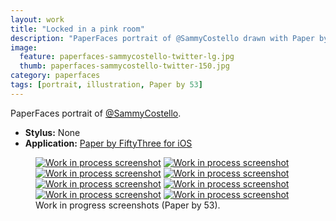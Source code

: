 ```yaml
---
layout: work
title: "Locked in a pink room"
description: "PaperFaces portrait of @SammyCostello drawn with Paper by 53 on an iPad."
image: 
  feature: paperfaces-sammycostello-twitter-lg.jpg
  thumb: paperfaces-sammycostello-twitter-150.jpg
category: paperfaces
tags: [portrait, illustration, Paper by 53]
---
```


PaperFaces portrait of <a href="http://twitter.com/SammyCostello">@SammyCostello</a>.

* **Stylus:** None
* **Application:** [Paper by FiftyThree for iOS](http://www.fiftythree.com/paper)

<figure class="half">
	<a href="{{ site.url }}/images/paperfaces-sammycostello-process-1-lg.jpg"><img src="{{ site.url }}/images/paperfaces-sammycostello-process-1-600.jpg" alt="Work in process screenshot"></a>
	<a href="{{ site.url }}/images/paperfaces-sammycostello-process-2-lg.jpg"><img src="{{ site.url }}/images/paperfaces-sammycostello-process-2-600.jpg" alt="Work in process screenshot"></a>
	<a href="{{ site.url }}/images/paperfaces-sammycostello-process-3-lg.jpg"><img src="{{ site.url }}/images/paperfaces-sammycostello-process-3-600.jpg" alt="Work in process screenshot"></a>
	<a href="{{ site.url }}/images/paperfaces-sammycostello-process-4-lg.jpg"><img src="{{ site.url }}/images/paperfaces-sammycostello-process-4-600.jpg" alt="Work in process screenshot"></a>
	<a href="{{ site.url }}/images/paperfaces-sammycostello-process-5-lg.jpg"><img src="{{ site.url }}/images/paperfaces-sammycostello-process-5-600.jpg" alt="Work in process screenshot"></a>
	<a href="{{ site.url }}/images/paperfaces-sammycostello-process-6-lg.jpg"><img src="{{ site.url }}/images/paperfaces-sammycostello-process-6-600.jpg" alt="Work in process screenshot"></a>
	<a href="{{ site.url }}/images/paperfaces-sammycostello-process-7-lg.jpg"><img src="{{ site.url }}/images/paperfaces-sammycostello-process-7-600.jpg" alt="Work in process screenshot"></a>
	<a href="{{ site.url }}/images/paperfaces-sammycostello-process-8-lg.jpg"><img src="{{ site.url }}/images/paperfaces-sammycostello-process-8-600.jpg" alt="Work in process screenshot"></a>
	<figcaption>Work in progress screenshots (Paper by 53).</figcaption>
</figure>
